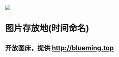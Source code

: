 ![](https://img.shields.io/github/repo-size/Ysnsn/img?style=for-the-badge)
# 图片存放地(时间命名)

## 开放图床，提供  http://blueming.top
